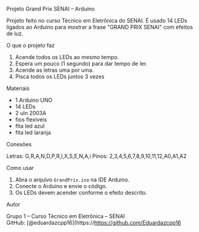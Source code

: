 Projeto Grand Prix SENAI – Arduino

Projeto feito no curso Técnico em Eletrônica do SENAI. É usado 14 LEDs ligados ao Arduino para mostrar a frase "GRAND PRIX SENAI" com efeitos de luz.

O que o projeto faz

1. Acende todos os LEDs ao mesmo tempo.
2. Espera um pouco (1 segundo) para dar tempo de ler.
3. Acende as letras uma por uma.
4. Pisca todos os LEDs juntos 3 vezes

Materiais

- 1 Arduino UNO
- 14 LEDs
- 2 uln 2003A
- fios flexiveis
- fita led azul
- fita led laranja 

Conexões

Letras: G,R,A,N,D,P,R,I,X,S,E,N,A,i
Pinos: 2,3,4,5,6,7,8,9,10,11,12,A0,A1,A2

Como usar

1. Abra o arquivo `GrandPrix.ino` na IDE Arduino.
2. Conecte o Arduino e envie o código.
3. Os LEDs devem acender conforme o efeito descrito.

Autor

Grupo 1 – Curso Técnico em Eletrônica – SENAI  
GitHub: [@eduardazcpp16](https://https://github.com/Eduardazcpp16
